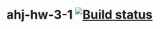 # ahj-hw-3-1 [![Build status](https://ci.appveyor.com/api/projects/status/thw7ageoq4ew7g6f?svg=true)](https://ci.appveyor.com/project/vasllly/ahj-hw-3-1)
